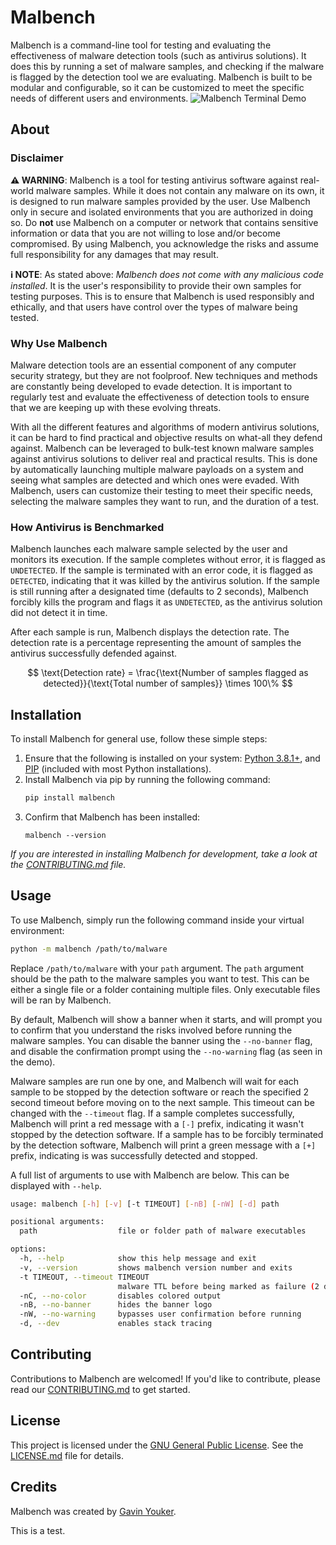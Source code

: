 # Malbench
Malbench is a command-line tool for testing and evaluating the effectiveness of malware detection tools (such as antivirus solutions). It does this by running a set of malware samples, and checking if the malware is flagged by the detection tool we are evaluating. Malbench is built to be modular and configurable, so it can be customized to meet the specific needs of different users and environments.
![Malbench Terminal Demo](https://i.imgur.com/oGQNU8i.gif)

## About
### Disclaimer 
**⚠ WARNING**: Malbench is a tool for testing antivirus software against real-world malware samples. While it does not contain any malware on its own, it is designed to run malware samples provided by the user. Use Malbench only in secure and isolated environments that you are authorized in doing so. Do **not** use Malbench on a computer or network that contains sensitive information or data that you are not willing to lose and/or become compromised. By using Malbench, you acknowledge the risks and assume full responsibility for any damages that may result.

**ℹ️ NOTE**: As stated above: *Malbench does not come with any malicious code installed*. It is the user's responsibility to provide their own samples for testing purposes. This is to ensure that Malbench is used responsibly and ethically, and that users have control over the types of malware being tested.

### Why Use Malbench
Malware detection tools are an essential component of any computer security strategy, but they are not foolproof. New techniques and methods are constantly being developed to evade detection. It is important to regularly test and evaluate the effectiveness of detection tools to ensure that we are keeping up with these evolving threats.

With all the different features and algorithms of modern antivirus solutions, it can be hard to find practical and objective results on what-all they defend against. Malbench can be leveraged to bulk-test known malware samples against antivirus solutions to deliver real and practical results. This is done by automatically launching multiple malware payloads on a system and seeing what samples are detected and which ones were evaded. With Malbench, users can customize their testing to meet their specific needs, selecting the malware samples they want to run, and the duration of a test.

### How Antivirus is Benchmarked
Malbench launches each malware sample selected by the user and monitors its execution. If the sample completes without error, it is flagged as `UNDETECTED`. If the sample is terminated with an error code, it is flagged as `DETECTED`, indicating that it was killed by the antivirus solution. If the sample is still running after a designated time (defaults to 2 seconds), Malbench forcibly kills the program and flags it as `UNDETECTED`, as the antivirus solution did not detect it in time.

After each sample is run, Malbench displays the detection rate. The detection rate is a percentage representing the amount of samples the antivirus successfully defended against. 

$$
\text{Detection rate} = \frac{\text{Number of samples flagged as detected}}{\text{Total number of samples}} \times 100\%
$$

## Installation
To install Malbench for general use, follow these simple steps:

1.  Ensure that the following is installed on your system: [Python 3.8.1+](https://www.python.org/downloads/), and [PIP](https://pypi.org/project/pip/) (included with most Python installations).
2.  Install Malbench via pip by running the following command:
    ```bash
    pip install malbench
    ```
3.  Confirm that Malbench has been installed:
    ```
    malbench --version
    ```

*If you are interested in installing Malbench for development, take a look at the [CONTRIBUTING.md](./CONTRIBUTING.md) file.*

## Usage
To use Malbench, simply run the following command inside your virtual environment:
```bash
python -m malbench /path/to/malware
```

Replace `/path/to/malware` with your `path` argument. The `path` argument should be the path to the malware samples you want to test. This can be either a single file or a folder containing multiple files. Only executable files will be ran by Malbench.

By default, Malbench will show a banner when it starts, and will prompt you to confirm that you understand the risks involved before running the malware samples. You can disable the banner using the `--no-banner` flag, and disable the confirmation prompt using the `--no-warning` flag (as seen in the demo).

Malware samples are run one by one, and Malbench will wait for each sample to be stopped by the detection software or reach the specified 2 second timeout before moving on to the next sample. This timeout can be changed with the `--timeout` flag. If a sample completes successfully, Malbench will print a red message with a `[-]` prefix, indicating it wasn't stopped by the detection software. If a sample has to be forcibly terminated by the detection software, Malbench will print a green message with a `[+]` prefix, indicating is was successfully detected and stopped.

A full list of arguments to use with Malbench are below. This can be displayed with `--help`.
```bash
usage: malbench [-h] [-v] [-t TIMEOUT] [-nB] [-nW] [-d] path

positional arguments:
  path                  file or folder path of malware executables

options:
  -h, --help            show this help message and exit
  -v, --version         shows malbench version number and exits
  -t TIMEOUT, --timeout TIMEOUT
                        malware TTL before being marked as failure (2 default)
  -nC, --no-color       disables colored output
  -nB, --no-banner      hides the banner logo
  -nW, --no-warning     bypasses user confirmation before running
  -d, --dev             enables stack tracing
```

## Contributing
Contributions to Malbench are welcomed! If you'd like to contribute, please read our [CONTRIBUTING.md](./CONTRIBUTING.md) to get started.

## License
This project is licensed under the [GNU General Public License](https://www.gnu.org/licenses/gpl-3.0.en.html). See the [LICENSE.md](./LICENSE.md) file for details.

## Credits
Malbench was created by [Gavin Youker](mailto:youkergav@gmail.com).

This is a test.
